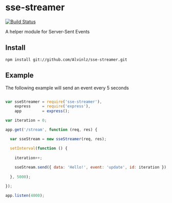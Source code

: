 sse-streamer
============
[![Build Status](https://travis-ci.org/alvinl/sse-streamer.svg?branch=master)](https://travis-ci.org/Alvinlz/sse-streamer)

A helper module for Server-Sent Events

## Install

```
npm install git://github.com/Alvinlz/sse-streamer.git
```

## Example

The following example will send an event every 5 seconds
``` js

var sseStreamer = require('sse-streamer'),
    express     = require('express'),
    app         = express();

var iteration = 0;

app.get('/stream', function (req, res) {

  var sseStream = new sseStreamer(req, res);

  setInterval(function () {
  
    iteration++;
  
    sseStream.send({ data: 'Hello!', event: 'update', id: iteration }); 
  
  }, 5000);

});

app.listen(4000);
```
